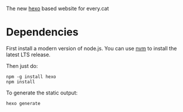 
The new [hexo](https://hexo.io) based website for every.cat

# Dependencies

First install a modern version of node.js. You can use [nvm](https://github.com/creationix/nvm) to install the latest LTS release.

Then just do:

```
npm -g install hexo
npm install 
```

To generate the static output:

```
hexo generate
```
